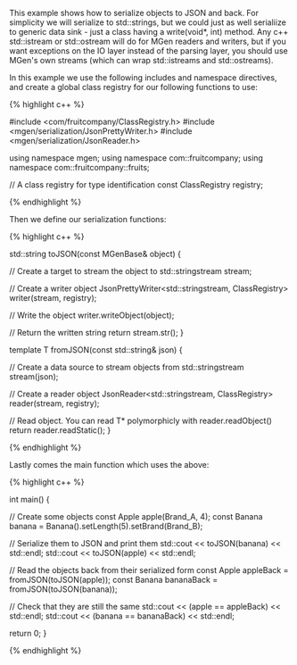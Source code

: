 ---
---

This example shows how to serialize objects to JSON and back. For simplicity we will serialize to std::strings, but we could just as well serialiize to generic data sink - just a class having a write(void*, int) method. Any c++ std::istream or std::ostream will do for MGen readers and writers, but if you want exceptions on the IO layer instead of the parsing layer, you should use MGen's own streams (which can wrap std::istreams and std::ostreams).

In this example we use the following includes and namespace directives, and create a global class registry for our following functions to use:

{% highlight c++ %}

#include <com/fruitcompany/ClassRegistry.h>
#include <mgen/serialization/JsonPrettyWriter.h>
#include <mgen/serialization/JsonReader.h>

using namespace mgen;
using namespace com::fruitcompany;
using namespace com::fruitcompany::fruits;

// A class registry for type identification
const ClassRegistry registry;

{% endhighlight %}

Then we define our serialization functions:

{% highlight c++ %}

std::string toJSON(const MGenBase& object) {

  // Create a target to stream the object to
  std::stringstream stream;

  // Create a writer object
  JsonPrettyWriter<std::stringstream, ClassRegistry> writer(stream, registry);

  // Write the object
  writer.writeObject(object);

  // Return the written string
  return stream.str();
}

template <typename T>
T fromJSON(const std::string& json) {

  // Create a data source to stream objects from
  std::stringstream stream(json);

  // Create a reader object
  JsonReader<std::stringstream, ClassRegistry> reader(stream, registry);

  // Read object. You can read T* polymorphicly with reader.readObject<T>()
  return reader.readStatic<T>();
}

{% endhighlight %}

Lastly comes the main function which uses the above:

{% highlight c++ %}

int main() {

  // Create some objects
  const Apple apple(Brand_A, 4);
  const Banana banana = Banana().setLength(5).setBrand(Brand_B);

  // Serialize them to JSON and print them
  std::cout << toJSON(banana) << std::endl;
  std::cout << toJSON(apple) << std::endl;

  // Read the objects back from their serialized form
  const Apple appleBack = fromJSON<Apple>(toJSON(apple));
  const Banana bananaBack = fromJSON<Banana>(toJSON(banana));

  // Check that they are still the same
  std::cout << (apple == appleBack) << std::endl;
  std::cout << (banana == bananaBack) << std::endl;

  return 0;
}

{% endhighlight %}
